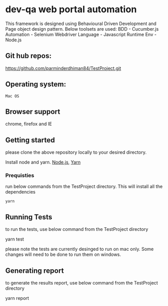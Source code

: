 ﻿# ️dev-qa web portal automation
 This framework is designed using Behavioural Driven Development and Page object design pattern. Below toolsets are used:
  BDD - Cucumber.js
  Automation - Selenium Webdriver
  Language - Javascript
  Runtime Env - Node.js


## Git hub repos:
https://github.com/parminderdhiman84/TestProject.git


## Operating system: 
    Mac OS


## Browser support 
   chrome, firefox and IE


## Getting started
please clone the above repository locally to your desired directory.

Install node and yarn. [Node.js](https://nodejs.org/en/download/), [Yarn](https://yarnpkg.com/en/docs/install)


### Prequisties 
run below commands from the TestProject directory. This will install all the dependencies

    yarn


## Running Tests
to run the tests, use below command from the TestProject directory

   yarn test

 please note the tests are currently desinged to run on mac only. Some changes will need to be done to run them on windows.

## Generating report 
 to generate the results report, use below command from the TestProject directory
 
  yarn report



